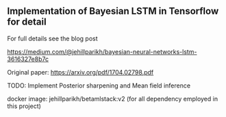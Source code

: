 
## Implementation of Bayesian LSTM in Tensorflow for detail 

For full details see the blog post

https://medium.com/@jehillparikh/bayesian-neural-networks-lstm-3616327e8b7c

Original paper: https://arxiv.org/pdf/1704.02798.pdf

TODO: Implement Posterior sharpening and Mean field inference 

docker image: jehillparikh/betamlstack:v2 (for all dependency employed in this project)
